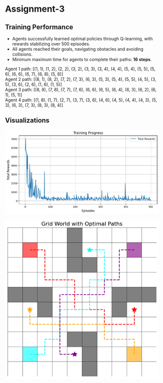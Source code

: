 # Assignment-3

## Training Performance
- Agents successfully learned optimal policies through Q-learning, with rewards stabilizing over 500 episodes.
- All agents reached their goals, navigating obstacles and avoiding collisions.
- Minimum maximum time for agents to complete their paths: **16 steps**.

Agent 1 path: [(1, 1), (1, 2), (2, 2), (3, 2), (3, 3), (3, 4), (4, 4), (5, 4), (5, 5), (5, 6), (6, 6), (6, 7), (6, 8), (5, 8)]  
Agent 2 path: [(8, 1), (8, 2), (7, 2), (7, 3), (6, 3), (5, 3), (5, 4), (5, 5), (4, 5), (3, 5), (3, 6), (2, 6), (1, 6), (1, 5)]  
Agent 3 path: [(8, 8), (7, 8), (7, 7), (7, 6), (6, 6), (6, 5), (6, 4), (6, 3), (6, 2), (6, 1), (5, 1)]  
Agent 4 path: [(1, 8), (1, 7), (2, 7), (3, 7), (3, 6), (4, 6), (4, 5), (4, 4), (4, 3), (5, 3), (6, 3), (7, 3), (8, 3), (8, 4)]  

## Visualizations

![Graph Visualization](https://github.com/MOONLABIISERB/marl-ecs-course/blob/gavit_20114/Assignment-3/training_plot.png)


![Map Visualization](https://github.com/MOONLABIISERB/marl-ecs-course/blob/gavit_20114/Assignment-3/grid_plot.png)
